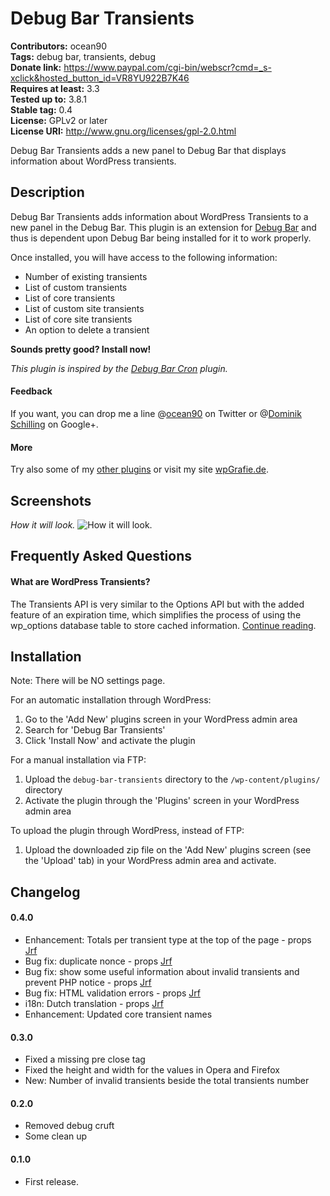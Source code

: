 # Debug Bar Transients
**Contributors:** ocean90  
**Tags:** debug bar, transients, debug  
**Donate link:** <https://www.paypal.com/cgi-bin/webscr?cmd=_s-xclick&hosted_button_id=VR8YU922B7K46>  
**Requires at least:** 3.3  
**Tested up to:** 3.8.1  
**Stable tag:** 0.4  
**License:** GPLv2 or later  
**License URI:** <http://www.gnu.org/licenses/gpl-2.0.html>  
  
Debug Bar Transients adds a new panel to Debug Bar that displays information about WordPress transients.  
  
## Description  
  
Debug Bar Transients adds information about WordPress Transients to a new panel in the Debug Bar. This plugin is an extension for [Debug Bar](http://wordpress.org/extend/plugins/debug-bar/) and thus is dependent upon Debug Bar being installed for it to work properly.  
  
Once installed, you will have access to the following information:  
  
* Number of existing transients  
* List of custom transients  
* List of core transients  
* List of custom site transients  
* List of core site transients  
* An option to delete a transient  
  
**Sounds pretty good? Install now!**  
  
*This plugin is inspired by the [Debug Bar Cron](http://wordpress.org/extend/plugins/debug-bar-cron/) plugin.*  
  
#### Feedback  
If you want, you can drop me a line @[ocean90](http://twitter.com/ocean90) on Twitter or @[Dominik Schilling](https://plus.google.com/101675293278434581718/) on Google+.  
  
#### More  
Try also some of my [other plugins](http://profiles.wordpress.org/users/ocean90) or visit my site [wpGrafie.de](http://wpgrafie.de/).  
  
## Screenshots  
  
*How it will look.*
![How it will look.](https://raw.github.com/ocean90/debug-bar-transients/master/assets-wp-repo/screenshot-1.png)

  
## Frequently Asked Questions  
  
#### What are WordPress Transients?  
The Transients API is very similar to the Options API but with the added feature of an expiration time, which simplifies the process of using the wp_options database table to store cached information. [Continue reading](http://codex.wordpress.org/Transients_API).  
  
## Installation  
  
Note: There will be NO settings page.  
  
For an automatic installation through WordPress:  
  
1. Go to the 'Add New' plugins screen in your WordPress admin area  
1. Search for 'Debug Bar Transients'  
1. Click 'Install Now' and activate the plugin  
  
  
For a manual installation via FTP:  
  
1. Upload the `debug-bar-transients` directory to the `/wp-content/plugins/` directory  
1. Activate the plugin through the 'Plugins' screen in your WordPress admin area  
  
  
To upload the plugin through WordPress, instead of FTP:  
  
1. Upload the downloaded zip file on the 'Add New' plugins screen (see the 'Upload' tab) in your WordPress admin area and activate.  
  
## Changelog  

#### 0.4.0 
* Enhancement: Totals per transient type at the top of the page - props [Jrf](http://profiles.wordpress.org/jrf)
* Bug fix: duplicate nonce - props [Jrf](http://profiles.wordpress.org/jrf)
* Bug fix: show some useful information about invalid transients and prevent PHP notice - props [Jrf](http://profiles.wordpress.org/jrf)
* Bug fix: HTML validation errors - props [Jrf](http://profiles.wordpress.org/jrf)
* i18n: Dutch translation - props [Jrf](http://profiles.wordpress.org/jrf)
* Enhancement: Updated core transient names

#### 0.3.0  
* Fixed a missing pre close tag  
* Fixed the height and width for the values in Opera and Firefox  
* New: Number of invalid transients beside the total transients number  
  
#### 0.2.0  
* Removed debug cruft  
* Some clean up  
  
#### 0.1.0  
* First release.
